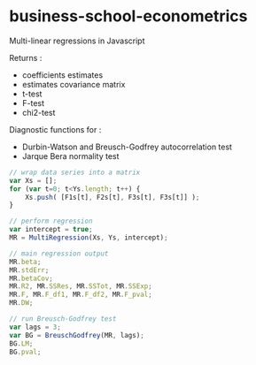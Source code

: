 # business-school-econometrics

Multi-linear regressions in Javascript

Returns :
* coefficients estimates
* estimates covariance matrix
* t-test
* F-test
* chi2-test

Diagnostic functions for :
* Durbin-Watson and Breusch-Godfrey autocorrelation test
* Jarque Bera normality test

```javascript
// wrap data series into a matrix
var Xs = [];
for (var t=0; t<Ys.length; t++) {
	Xs.push( [F1s[t], F2s[t], F3s[t], F3s[t]] );
}

// perform regression
var intercept = true;
MR = MultiRegression(Xs, Ys, intercept);

// main regression output
MR.beta;
MR.stdErr;
MR.betaCov;
MR.R2, MR.SSRes, MR.SSTot, MR.SSExp;
MR.F, MR.F_df1, MR.F_df2, MR.F_pval;
MR.DW;

// run Breusch-Godfrey test
var lags = 3;
var BG = BreuschGodfrey(MR, lags);
BG.LM;
BG.pval;
```